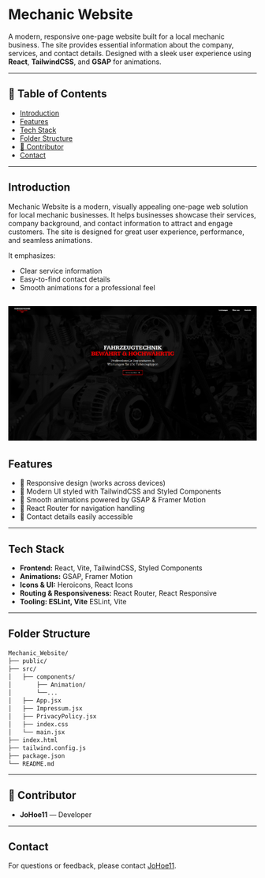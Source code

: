 # Mechanic Website

A modern, responsive one-page website built for a local mechanic business. The site provides essential information about the company, services, and contact details. Designed with a sleek user experience using **React**, **TailwindCSS**, and **GSAP** for animations.

---

## 🚗 Table of Contents

- [Introduction](#introduction)
- [Features](#features)
- [Tech Stack](#tech-stack)
- [Folder Structure](#folder-structure)
- [👥 Contributor](#-contributor)
- [Contact](#contact)

---

## Introduction

Mechanic Website is a modern, visually appealing one-page web solution for local mechanic businesses. It helps businesses showcase their services, company background, and contact information to attract and engage customers. The site is designed for great user experience, performance, and seamless animations.

It emphasizes:

- Clear service information
- Easy-to-find contact details
- Smooth animations for a professional feel

![Website Screenshot](Screenshot.png)
---

## Features

- 📱 Responsive design (works across devices)
- 🎨 Modern UI styled with TailwindCSS and Styled Components
- 🎥 Smooth animations powered by GSAP & Framer Motion
- 🔗 React Router for navigation handling
- 📌 Contact details easily accessible

---

## Tech Stack

- **Frontend:** React, Vite, TailwindCSS, Styled Components
- **Animations:** GSAP, Framer Motion
- **Icons & UI:** Heroicons, React Icons
- **Routing & Responsiveness:** React Router, React Responsive
- **Tooling: ESLint, Vite** ESLint, Vite

---


## Folder Structure

```
Mechanic_Website/
├── public/
├── src/
│   ├── components/
│       ├── Animation/
│       └──...
│   ├── App.jsx
│   ├── Impressum.jsx
│   ├── PrivacyPolicy.jsx
│   ├── index.css
│   └── main.jsx
├── index.html
├── tailwind.config.js
├── package.json
└── README.md
```

---

## 👥 Contributor

- **JoHoe11** — Developer
  
---

## Contact

For questions or feedback, please contact [JoHoe11](https://github.com/JoHoe11).
```
